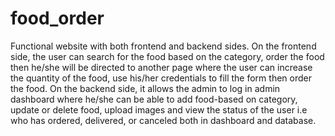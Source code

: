 # food_order
Functional website with both frontend and backend
sides. On the frontend side, the user can search for the food based
on the category, order the food then he/she will be directed to
another page where the user can increase the quantity of the food,
use his/her credentials to fill the form then order the food.
On the backend side, it allows the admin to log in admin
dashboard where he/she can be able to add food-based on
category, update or delete food, upload images and view the status
of the user i.e who has ordered, delivered, or canceled both in
dashboard and database.
